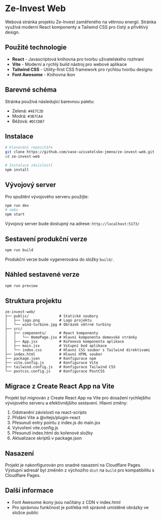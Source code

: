 # Ze-Invest Web

Webová stránka projektu Ze-Invest zaměřeného na větrnou energii. Stránka využívá moderní React komponenty a Tailwind CSS pro čistý a přívětivý design.

## Použité technologie

- **React** - Javascriptová knihovna pro tvorbu uživatelského rozhraní
- **Vite** - Moderní a rychlý build nástroj pro webové aplikace
- **Tailwind CSS** - Utility-first CSS framework pro rychlou tvorbu designu
- **Font Awesome** - Knihovna ikon

## Barevné schéma

Stránka používá následující barevnou paletu:
- Zelená: `#4E7C2D`
- Modrá: `#3B7CA4`
- Béžová: `#DCCDB7`

## Instalace

```bash
# Klonování repozitáře
git clone https://github.com/vase-uzivatelske-jmeno/ze-invest-web.git
cd ze-invest-web

# Instalace závislostí
npm install
```

## Vývojový server

Pro spuštění vývojového serveru použijte:

```bash
npm run dev
# nebo
npm start
```

Vývojový server bude dostupný na adrese: `http://localhost:5173/`

## Sestavení produkční verze

```bash
npm run build
```

Produkční verze bude vygenerována do složky `build/`.

## Náhled sestavené verze

```bash
npm run preview
```

## Struktura projektu

```
ze-invest-web/
├── public/              # Statické soubory
│   ├── logo.png         # Logo projektu
│   └── wind-turbine.jpg # Obrázek větrné turbíny
├── src/
│   ├── components/      # React komponenty
│   │   └── HomePage.jsx # Hlavní komponenta domovské stránky
│   ├── App.jsx          # Kořenová komponenta aplikace
│   ├── main.jsx         # Vstupní bod aplikace
│   └── index.css        # Hlavní CSS soubor s Tailwind direktivami
├── index.html           # Hlavní HTML soubor
├── package.json         # Konfigurace npm
├── vite.config.js       # Konfigurace Vite
├── tailwind.config.js   # Konfigurace Tailwind CSS
└── postcss.config.js    # Konfigurace PostCSS
```

## Migrace z Create React App na Vite

Projekt byl migrován z Create React App na Vite pro dosažení rychlejšího vývojového serveru a efektivnějšího sestavení. Hlavní změny:

1. Odstranění závislosti na react-scripts
2. Přidání Vite a @vitejs/plugin-react
3. Přesunutí entry pointu z index.js do main.jsx
4. Vytvoření vite.config.js
5. Přesunutí index.html do kořenové složky
6. Aktualizace skriptů v package.json

## Nasazení

Projekt je nakonfigurován pro snadné nasazení na Cloudflare Pages. Výstupní adresář byl změněn z výchozího `dist` na `build` pro kompatibilitu s Cloudflare Pages.

## Další informace

- Font Awesome ikony jsou načítány z CDN v index.html
- Pro správnou funkčnost je potřeba mít správně umístěné obrázky ve složce public